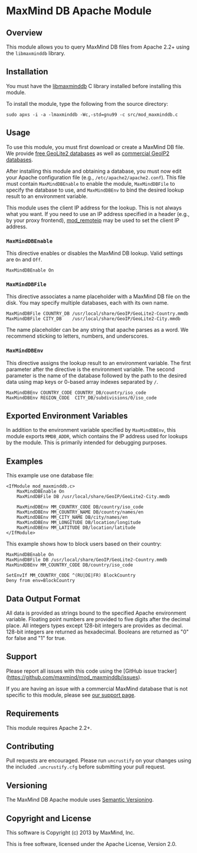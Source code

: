 # MaxMind DB Apache Module #

## Overview ##

This module allows you to query MaxMind DB files from Apache 2.2+ using the
`libmaxminddb` library.

## Installation ##

You must have the [libmaxminddb](https://github.com/maxmind/libmaxminddb) C
library installed before installing this module.

To install the module, type the following from the source directory:

    sudo apxs -i -a -lmaxminddb -Wc,-std=gnu99 -c src/mod_maxminddb.c

## Usage ##

To use this module, you must first download or create a MaxMind DB file. We
provide [free GeoLite2 databases](http://dev.maxmind.com/geoip/geoip2/geolite2)
as well as [commercial GeoIP2 databases](http://www.maxmind.com/en/geolocation_landing).

After installing this module and obtaining a database, you must now edit your
Apache configuration file (e.g., `/etc/apache2/apache2.conf`). This file must
contain `MaxMindDBEnable` to enable the module, `MaxMindDBFile` to specify the
database to use, and `MaxMindDBEnv` to bind the desired lookup result to an
environment variable.

This module uses the client IP address for the lookup. This is not always what
you want. If you need to use an IP address specified in a header (e.g., by
your proxy frontend),
[mod_remoteip](http://httpd.apache.org/docs/current/mod/mod_remoteip.html) may
be used to set the client IP address.

### `MaxMindDBEnable` ###

This directive enables or disables the MaxMind DB lookup. Valid settings are
`On` and `Off`.

    MaxMindDBEnable On

### `MaxMindDBFile` ###

This directive associates a name placeholder with a MaxMind DB file on the
disk. You may specify multiple databases, each with its own name.

    MaxMindDBFile COUNTRY_DB /usr/local/share/GeoIP/GeoLite2-Country.mmdb
    MaxMindDBFile CITY_DB    /usr/local/share/GeoIP/GeoLite2-City.mmdb

The name placeholder can be any string that apache parses as a word. We
recommend sticking to letters, numbers, and underscores.

### `MaxMindDBEnv` ###

This directive assigns the lookup result to an environment variable. The first
parameter after the directive is the environment variable. The second
parameter is the name of the database followed by the path to the desired data
using map keys or 0-based array indexes separated by `/`.

    MaxMindDBEnv COUNTRY_CODE COUNTRY_DB/country/iso_code
    MaxMindDBEnv REGION_CODE  CITY_DB/subdivisions/0/iso_code

## Exported Environment Variables ##

In addition to the environment variable specified by `MaxMindDBEnv`, this
module exports `MMDB_ADDR`, which contains the IP address used for lookups by
the module. This is primarily intended for debugging purposes.

## Examples ##

This example use one database file:

    <IfModule mod_maxminddb.c>
        MaxMindDBEnable On
        MaxMindDBFile DB /usr/local/share/GeoIP/GeoLite2-City.mmdb

        MaxMindDBEnv MM_COUNTRY_CODE DB/country/iso_code
        MaxMindDBEnv MM_COUNTRY_NAME DB/country/names/en
        MaxMindDBEnv MM_CITY_NAME DB/city/names/en
        MaxMindDBEnv MM_LONGITUDE DB/location/longitude
        MaxMindDBEnv MM_LATITUDE DB/location/latitude
    </IfModule>

This example shows how to block users based on their country:

    MaxMindDBEnable On
    MaxMindDBFile DB /usr/local/share/GeoIP/GeoLite2-Country.mmdb
    MaxMindDBEnv MM_COUNTRY_CODE DB/country/iso_code

    SetEnvIf MM_COUNTRY_CODE ^(RU|DE|FR) BlockCountry
    Deny from env=BlockCountry

## Data Output Format ##

All data is provided as strings bound to the specified Apache environment
variable. Floating point numbers are provided to five digits after the decimal
place. All integers types except 128-bit integers are provides as decimal.
128-bit integers are returned as hexadecimal. Booleans are returned as "0" for
false and "1" for true.

## Support ##

Please report all issues with this code using the [GitHub issue tracker]
(https://github.com/maxmind/mod_maxminddb/issues).

If you are having an issue with a commercial MaxMind database that is not
specific to this module, please see [our support
page](http://www.maxmind.com/en/support).

## Requirements ##

This module requires Apache 2.2+.

## Contributing ##

Pull requests are encouraged. Please run `uncrustify` on your changes using
the included `.uncrustify.cfg` before submitting your pull request.

## Versioning ##

The MaxMind DB Apache module uses [Semantic Versioning](http://semver.org/).

## Copyright and License ##

This software is Copyright (c) 2013 by MaxMind, Inc.

This is free software, licensed under the Apache License, Version 2.0.

